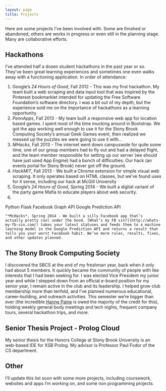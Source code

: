 ```yaml
---
layout: page
title: Projects
---
```


Here are some projects I’ve been involved with.  Some are finished or abandoned, others are works in progress or even still in the planning stage.  Many are collaborative efforts.

Hackathons
----------

I’ve attended half a dozen student hackathons in the past year or so.  They’ve been great learning experiences and sometimes one even walks away with a functioning application.  In order of attendance:

1. Google’s *24 Hours of Good*, Fall 2012 - This was my first hackathon. My team built a web scraping and data input tool that was inspired by the Pinterest bookmarklet intended for updating the Free Software Foundation’s software directory.  I was a bit out of my depth, but the experience sold me on the importance of hackathons as a learning opportunity.
2. *PennApps*, Fall 2013 - My team built a responsive web app for location based games. I spent most of the time mucking around in Bootstrap. We got the app working well enough to use it for the Stony Brook Computing Society’s annual Geek Games event, then realized we messed up the puzzles we were going to use it with...
3. *MHacks*, Fall 2013 - The internet went down campuswide for quite some time, one of our group members had to fly out and had a delayed flight, and the team member responsible for setting up our server (we should have just used App Engine) had a bunch of difficulties. Our hack (an events portal for Stony Brook) never got off the ground.
4. *HackMIT*, Fall 2013 - We built a Chrome extension for simple visual web scraping. It only operates based on HTML classes, but we’ve found uses for it sense, including our hack at McGill University
5. Google’s *24 Hours of Good*, Spring 2014 - We built a digital variant of the party game Mafia to educate players about web security. 
6. 

<div class="technologies">
    <span class="tag-label">Python</span>        
    <span class="tag-label">Flask</span>        
    <span class="tag-label">Facebook Graph API</span>        
    <span class="tag-label">Google Prediction API</span>              
</div>

    "*McHacks*, Spring 2014 - We built a silly Facebook app that’s actually pretty cool under the hood. [What’s my FB sin?](http://whats-my-fb-sin.com/) takes your latest statuses and feeds them to a machine learning model in the Google Prediction API and returns a result that tells you your worst Facebook habit. We’ve more rules, results, fixes, and other updates planned.

The Stony Brook Computing Society
---------------------------------

I discovered the SBCS at the end of my freshman year, back when it only had about 5 members. It quickly became the community of people with like interests that I had been seeking for.  I was elected Vice President my junior year and while I stepped down from an official e-board position for my senior year, I remain active in the club and its leadership. I helped grow club membership more than tenfold, and I’ve planned numerous educational, career-building, and outreach activities.  This semester we’re bigger than ever (the incredible [Hanne Paine](https://twitter.com/HannePaine) is owed the majority of the credit for this), holding weekly general body meetings and tech nights, frequent company tours, several hackathon trips, and more.  

Senior Thesis Project - Prolog Cloud
------------------------------------

My senior thesis for the Honors College at Stony Brook University is an web-based IDE for XSB Prolog. My advisor is Professor Paul Fodor of the CS department.

Other
-----

I’ll update this list soon with some more projects, including coursework, websites and apps I’m working on, and some non programming projects.


